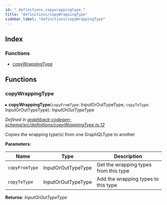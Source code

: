 ```yaml
---
id: "_definitions_copywrappingtype_"
title: "definitions/copyWrappingType"
sidebar_label: "definitions/copyWrappingType"
---
```


## Index

### Functions

* [copyWrappingType](_definitions_copywrappingtype_.md#copywrappingtype)

## Functions

###  copyWrappingType

▸ **copyWrappingType**(`copyFromType`: InputOrOutTypeType, `copyToType`: InputOrOutTypeType): *InputOrOutTypeType*

*Defined in [graphback-codegen-schema/src/definitions/copyWrappingType.ts:12](https://github.com/aerogear/graphback/blob/bc616b51/packages/graphback-codegen-schema/src/definitions/copyWrappingType.ts#L12)*

Copies the wrapping type(s) from one GraphQLType to another

**Parameters:**

Name | Type | Description |
------ | ------ | ------ |
`copyFromType` | InputOrOutTypeType | Get the wrapping types from this type |
`copyToType` | InputOrOutTypeType | Add the wrapping types to this type  |

**Returns:** *InputOrOutTypeType*
